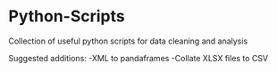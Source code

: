 # Python-Scripts
Collection of useful python scripts for data cleaning and analysis

Suggested additions:
-XML to pandaframes
-Collate XLSX files to CSV
